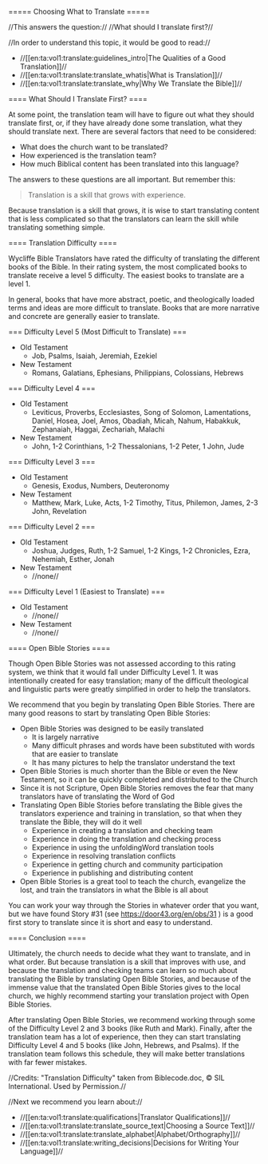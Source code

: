 ===== Choosing What to Translate =====

//This answers the question:// //What should I translate first?//

//In order to understand this topic, it would be good to read://
  * //[[en:ta:vol1:translate:guidelines_intro|The Qualities of a Good Translation]]//
  * //[[en:ta:vol1:translate:translate_whatis|What is Translation]]//
  * //[[en:ta:vol1:translate:translate_why|Why We Translate the Bible]]//

==== What Should I Translate First? ====

At some point, the translation team will have to figure out what they should translate first, or, if they have already done some translation, what they should translate next. There are several factors that need to be considered: 
  * What does the church want to be translated? 
  * How experienced is the translation team? 
  * How much Biblical content has been translated into this language?

The answers to these questions are all important. But remember this:

>Translation is a skill that grows with experience.

Because translation is a skill that grows, it is wise to start translating content that is less complicated so that the translators can learn the skill while translating something simple. 

==== Translation Difficulty ====

Wycliffe Bible Translators have rated the difficulty of translating the different books of the Bible. In their rating system, the most complicated books to translate receive a level 5 difficulty. The easiest books to translate are a level 1. 

In general, books that have more abstract, poetic, and theologically loaded terms and ideas are more difficult to translate. Books that are more narrative and concrete are generally easier to translate.

=== Difficulty Level 5 (Most Difficult to Translate) ===

  * Old Testament
    * Job, Psalms, Isaiah, Jeremiah, Ezekiel
  * New Testament
    * Romans, Galatians, Ephesians, Philippians, Colossians, Hebrews

=== Difficulty Level 4 ===

  * Old Testament
    * Leviticus, Proverbs, Ecclesiastes, Song of Solomon, Lamentations, Daniel, Hosea, Joel, Amos, Obadiah, Micah, Nahum, Habakkuk, Zephanaiah, Haggai, Zechariah, Malachi
  * New Testament
    * John, 1-2 Corinthians, 1-2 Thessalonians, 1-2 Peter, 1 John, Jude

=== Difficulty Level 3 ===

  * Old Testament
    * Genesis, Exodus, Numbers, Deuteronomy
  * New Testament
    * Matthew, Mark, Luke, Acts, 1-2 Timothy, Titus, Philemon, James, 2-3 John, Revelation

=== Difficulty Level 2 ===

  * Old Testament
    * Joshua, Judges, Ruth, 1-2 Samuel, 1-2 Kings, 1-2 Chronicles, Ezra, Nehemiah, Esther, Jonah
  * New Testament
    * //none//

=== Difficulty Level 1 (Easiest to Translate) ===

  * Old Testament
    * //none//
  * New Testament
    * //none//

==== Open Bible Stories ====

Though Open Bible Stories was not assessed according to this rating system, we think that it would fall under Difficulty Level 1. It was intentionally created for easy translation; many of the difficult theological and linguistic parts were greatly simplified in order to help the translators. 

We recommend that you begin by translating Open Bible Stories. There are many good reasons to start by translating Open Bible Stories:
  * Open Bible Stories was designed to be easily translated
    * It is largely narrative
    * Many difficult phrases and words have been substituted with words that are easier to translate
    * It has many pictures to help the translator understand the text
  * Open Bible Stories is much shorter than the Bible or even the New Testament, so it can be quickly completed and distributed to the Church
  * Since it is not Scripture, Open Bible Stories removes the fear that many translators have of translating the Word of God
  * Translating Open Bible Stories before translating the Bible gives the translators experience and training in translation, so that when they translate the 
  Bible, they will do it well
    * Experience in creating a translation and checking team
    * Experience in doing the translation and checking process
    * Experience in using the unfoldingWord translation tools
    * Experience in resolving translation conflicts
    * Experience in getting church and community participation
    * Experience in publishing and distributing content
  * Open Bible Stories is a great tool to teach the church, evangelize the lost, and train the translators in what the Bible is all about

You can work your way through the Stories in whatever order that you want, but we have found Story #31 (see https://door43.org/en/obs/31 ) is a good first story to translate since it is short and easy to understand.

==== Conclusion ====

Ultimately, the church needs to decide what they want to translate, and in what order. But because translation is a skill that improves with use, and because the translation and checking teams can learn so much about translating the Bible by translating Open Bible Stories, and because of the immense value that the translated Open Bible Stories gives to the local church, we highly recommend starting your translation project with Open Bible Stories. 

After translating Open Bible Stories, we recommend working through some of the Difficulty Level 2 and 3 books (like Ruth and Mark). Finally, after the translation team has a lot of experience, then they can start translating Difficulty Level 4 and 5 books (like John, Hebrews, and Psalms). If the translation team follows this schedule, they will make better translations with far fewer mistakes.




//Credits: "Translation Difficulty" taken from Biblecode.doc, © SIL International. Used by Permission.//

//Next we recommend you learn about://
  * //[[en:ta:vol1:translate:qualifications|Translator Qualifications]]//
  * //[[en:ta:vol1:translate:translate_source_text|Choosing a Source Text]]//
  * //[[en:ta:vol1:translate:translate_alphabet|Alphabet/Orthography]]//
  * //[[en:ta:vol1:translate:writing_decisions|Decisions for Writing Your Language]]//

